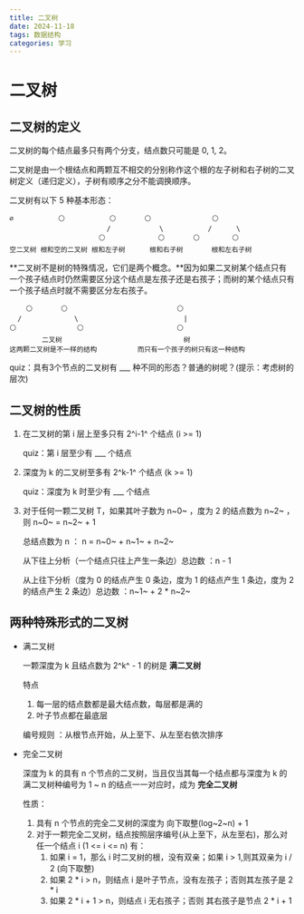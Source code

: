 ```yaml
---
title: 二叉树
date: 2024-11-18
tags: 数据结构
categories: 学习
---
```


# 二叉树

## 二叉树的定义

二叉树的每个结点最多只有两个分支，结点数只可能是 0, 1, 2。

二叉树是由一个根结点和两颗互不相交的分别称作这个根的左子树和右子树的二叉树定义（递归定义），子树有顺序之分不能调换顺序。

二叉树有以下 5 种基本形态：

```
∅			⚪			⚪		⚪				⚪
						/			 \			 /	    \
				  	  ⚪				⚪		⚪		 ⚪
空二叉树 根和空的二叉树 根和左子树 		根和右子树 		根和左右子树
```

**二叉树不是树的特殊情况，它们是两个概念。**因为如果二叉树某个结点只有一个孩子结点时仍然需要区分这个结点是左孩子还是右孩子；而树的某个结点只有一个孩子结点时就不需要区分左右孩子。

```
	⚪		⚪							⚪
  /				\						   |
⚪				⚪						⚪
		二叉树								 树
这两颗二叉树是不一样的结构		   而只有一个孩子的树只有这一种结构
```

quiz：具有3个节点的二叉树有 ___ 种不同的形态？普通的树呢？(提示：考虑树的层次)



## 二叉树的性质

1. 在二叉树的第 i 层上至多只有 2^i-1^ 个结点 (i >= 1)

    quiz：第 i 层至少有 ___ 个结点 

2. 深度为 k 的二叉树至多有 2^k-1^ 个结点 (k >= 1)

    quiz：深度为 k 时至少有 ___ 个结点

3. 对于任何一颗二叉树 T，如果其叶子数为 n~0~ ，度为 2 的结点数为 n~2~ ，则 n~0~ = n~2~ + 1 

    总结点数为 n ： n = n~0~ + n~1~ + n~2~ 

    从下往上分析（一个结点只往上产生一条边）总边数 ：n - 1

    从上往下分析（度为 0 的结点产生 0 条边，度为 1 的结点产生 1 条边，度为 2 的结点产生 2 条边）总边数 ：n~1~ + 2 * n~2~ 

## 两种特殊形式的二叉树

- 满二叉树

    一颗深度为 k 且结点数为 2^k^ - 1 的树是 **满二叉树**

    特点

    1. 每一层的结点数都是最大结点数，每层都是满的
    2. 叶子节点都在最底层

    编号规则 ：从根节点开始，从上至下、从左至右依次排序

- 完全二叉树

    深度为 k 的具有 n 个节点的二叉树，当且仅当其每一个结点都与深度为 k 的满二叉树种编号为 1 ~ n 的结点一一对应时，成为 **完全二叉树**

    性质：

    1. 具有 n 个节点的完全二叉树的深度为  向下取整(log~2~n) + 1
    2. 对于一颗完全二叉树，结点按照层序编号(从上至下，从左至右)，那么对任一个结点 i (1 <= i <= n) 有：
        1. 如果 i = 1，那么 i 时二叉树的根，没有双亲；如果 i > 1,则其双亲为 i / 2 (向下取整)
        2. 如果 2 * i > n，则结点 i 是叶子节点，没有左孩子；否则其左孩子是 2 * i
        3. 如果 2 * i + 1 > n，则结点 i 无右孩子；否则 其右孩子是节点 2 * i + 1